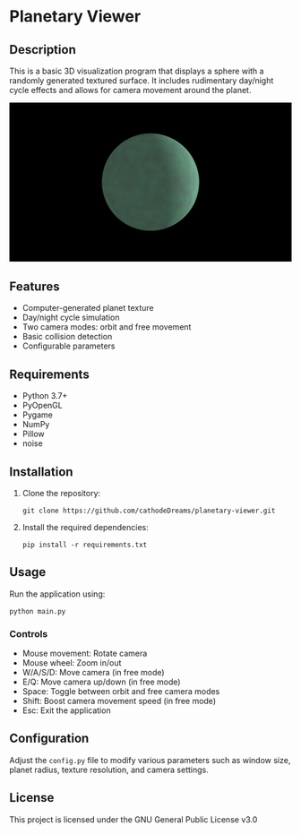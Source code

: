 # Planetary Viewer

## Description

This is a basic 3D visualization program that displays a sphere with a randomly generated textured surface. It includes rudimentary day/night cycle effects and allows for camera movement around the planet.

![Planetary Viewer Screenshot](ball.png)

## Features

- Computer-generated planet texture
- Day/night cycle simulation
- Two camera modes: orbit and free movement
- Basic collision detection
- Configurable parameters

## Requirements

- Python 3.7+
- PyOpenGL
- Pygame
- NumPy
- Pillow
- noise

## Installation

1. Clone the repository:
   ```
   git clone https://github.com/cathodeDreams/planetary-viewer.git
   ```

2. Install the required dependencies:
   ```
   pip install -r requirements.txt
   ```

## Usage

Run the application using:

```
python main.py
```

### Controls

- Mouse movement: Rotate camera
- Mouse wheel: Zoom in/out
- W/A/S/D: Move camera (in free mode)
- E/Q: Move camera up/down (in free mode)
- Space: Toggle between orbit and free camera modes
- Shift: Boost camera movement speed (in free mode)
- Esc: Exit the application

## Configuration

Adjust the `config.py` file to modify various parameters such as window size, planet radius, texture resolution, and camera settings.

## License

This project is licensed under the GNU General Public License v3.0